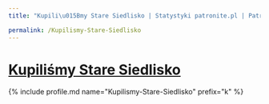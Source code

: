 ```yaml
---
title: "Kupili\u015Bmy Stare Siedlisko | Statystyki patronite.pl | Patromierz"

permalink: /Kupilismy-Stare-Siedlisko
---
```


# [Kupiliśmy Stare Siedlisko](https://patronite.pl/Kupilismy-Stare-Siedlisko)

{% include profile.md name="Kupilismy-Stare-Siedlisko" prefix="k" %}
